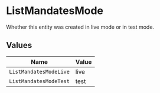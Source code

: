 # ListMandatesMode

Whether this entity was created in live mode or in test mode.


## Values

| Name                   | Value                  |
| ---------------------- | ---------------------- |
| `ListMandatesModeLive` | live                   |
| `ListMandatesModeTest` | test                   |